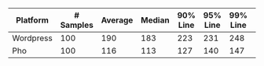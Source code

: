 | Platform  | # Samples | Average | Median | 90% Line | 95% Line | 99% Line | Min | Max | Throughput | Received KB/sec |
| --------- | --------- | ------- | ------ | -------- | -------- | -------- | --- | --- | ---------- | --------------- |
| Wordpress | 100        | 190    | 183    | 223      | 231      | 248      | 166 | 258 | 4.1/sec    | 14.40           |
| Pho       | 100        | 116    | 113    | 127      | 140      | 147      | 104 | 147 | 5.9/sec    | 1.67            |
